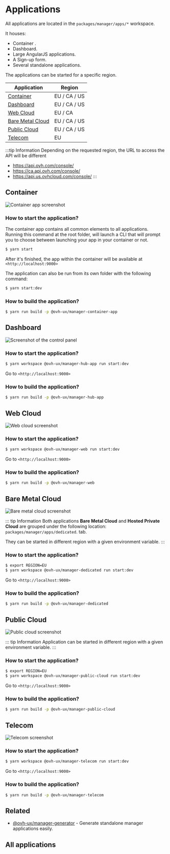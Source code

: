 # Applications

All applications are located in the `packages/manager/apps/*` workspace.

It houses:

- Container <Badge text="New"/>.
- Dashboard.
- Large AngularJS applications.
- A Sign-up form.
- Several standalone applications.

The applications can be started for a specific region.

| Application                           | Region       |
| ------------------------------------- | ------------ |
| [Container](#container)               | EU / CA / US |
| [Dashboard](#dashboard)               | EU / CA / US |
| [Web Cloud](#web-cloud)               | EU / CA      |
| [Bare Metal Cloud](#bare-metal-cloud) | EU / CA / US |
| [Public Cloud](#public-cloud)         | EU / CA / US |
| [Telecom](#telecom)                   | EU           |

:::tip Information
Depending on the requested region, the URL to access the API will be different
- <https://api.ovh.com/console/>
- <https://ca.api.ovh.com/console/>
- <https://api.us.ovhcloud.com/console/>
:::

## Container

![Container app screenshot](/assets/img/container.png)

### How to start the application?

The container app contains all common elements to all applications.
Running this command at the root folder, will launch a CLI that will prompt you to choose between launching your app in your container or not.

```sh
$ yarn start
```

After it's finished, the app within the container will be available at `<http://localhost:9000>`

The application can also be run from its own folder with the following command:

```sh
$ yarn start:dev
```

### How to build the application?

```sh
$ yarn run build -p @ovh-ux/manager-container-app
```

## Dashboard

![Screenshot of the control panel](/assets/img/control-panel.jpg)

### How to start the application?

```sh
$ yarn workspace @ovh-ux/manager-hub-app run start:dev
```

Go to `<http://localhost:9000>`

### How to build the application?

```sh
$ yarn run build -p @ovh-ux/manager-hub-app
```

## Web Cloud

![Web cloud screenshot](/assets/img/control-panel-web.jpg)

### How to start the application?

```sh
$ yarn workspace @ovh-ux/manager-web run start:dev
```

Go to `<http://localhost:9000>`

### How to build the application?

```sh
$ yarn run build -p @ovh-ux/manager-web
```

## Bare Metal Cloud

![Bare metal cloud screenshot](/assets/img/control-panel-bare-metal-cloud.jpg)

::: tip Information
Both applications **Bare Metal Cloud** and **Hosted Private Cloud** are grouped under the following location: `packages/manager/apps/dedicated`.
tab.

They can be started in different region with a given environment variable.
:::

### How to start the application?

```sh
$ export REGION=EU
$ yarn workspace @ovh-ux/manager-dedicated run start:dev
```

Go to `<http://localhost:9000>`

### How to build the application?

```sh
$ yarn run build -p @ovh-ux/manager-dedicated
```

## Public Cloud

![Public cloud screenshot](/assets/img/control-panel-public-cloud.jpg)

::: tip Information
Application can be started in different region with a given environment variable.
:::

### How to start the application?

```sh
$ export REGION=EU
$ yarn workspace @ovh-ux/manager-public-cloud run start:dev
```

Go to `<http://localhost:9000>`

### How to build the application?

```sh
$ yarn run build -p @ovh-ux/manager-public-cloud
```

## Telecom

![Telecom screenshot](/assets/img/control-panel-telecom.jpg)

### How to start the application?

```sh
$ yarn workspace @ovh-ux/manager-telecom run start:dev
```

Go to `<http://localhost:9000>`

### How to build the application?

```sh
$ yarn run build -p @ovh-ux/manager-telecom
```

## Related

- [@ovh-ux/manager-generator](https://github.com/ovh/manager/blob/master/packages/manager/core/generator/README.md) - Generate standalone manager applications easily.

## All applications

<ListPackages type="apps"/>

<script setup>
import ListPackages from '../components/ListPackages.vue'
</script>
